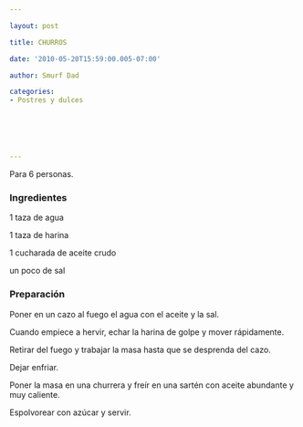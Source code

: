```yaml
---

layout: post

title: CHURROS

date: '2010-05-20T15:59:00.005-07:00'

author: Smurf Dad

categories:
- Postres y dulces






---
```


Para 6 personas.

<h3>Ingredientes</h3>

1 taza de agua

1 taza de harina

1 cucharada de aceite crudo

un poco de sal

<h3>Preparación</h3>

Poner en un cazo al fuego el agua con el aceite y la sal.

Cuando empiece a hervir, echar la harina de golpe y mover rápidamente.

Retirar del fuego y trabajar la masa hasta que se desprenda del cazo.

Dejar enfriar.

Poner la masa en una churrera y freír en una sartén con aceite abundante y muy caliente.

Espolvorear con azúcar y servir.


